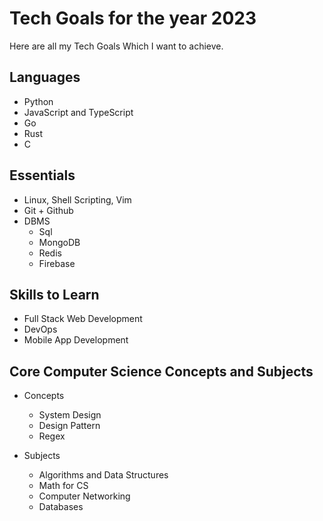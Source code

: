 # Tech Goals for the year 2023

Here are all my Tech Goals Which I want to achieve.

## Languages

- Python
- JavaScript and TypeScript
- Go
- Rust
- C

## Essentials

- Linux, Shell Scripting, Vim
- Git + Github
- DBMS
  - Sql
  - MongoDB
  - Redis
  - Firebase

## Skills to Learn

- Full Stack Web Development
- DevOps
- Mobile App Development

## Core Computer Science Concepts and Subjects

- Concepts

  - System Design
  - Design Pattern
  - Regex

- Subjects
  - Algorithms and Data Structures
  - Math for CS
  - Computer Networking
  - Databases
